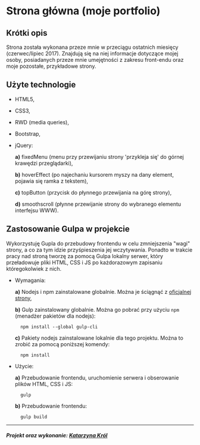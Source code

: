 Strona główna (moje portfolio)
=================

Krótki opis 
-------------------
Strona została wykonana przeze mnie w przeciągu ostatnich miesięcy (czerwec/lipiec 2017). Znajdują się na niej informacje dotyczące mojej osoby, posiadanych przeze mnie umejętności z zakresu front-endu oraz moje pozostałe, przykładowe strony.

Użyte technologie 
--------------------
- HTML5,
- CSS3,
- RWD (media queries),
- Bootstrap,
- jQuery:

    **a)** fixedMenu (menu przy przewijaniu strony 'przykleja się' do górnej krawędzi przeglądarki),

    **b)** hoverEffect (po najechaniu kursorem myszy na dany element, pojawia się ramka z tekstem),

    **c)** topButton (przycisk do płynnego przewijania na górę strony),

    **d)** smoothscroll (płynne przewijanie strony do wybranego elementu interfejsu WWW).

Zastosowanie Gulpa w projekcie
-------------------
Wykorzystuję Gupla do przebudowy frontendu w celu zmniejszenia "wagi" strony, a co za tym idzie przyśpieszenia jej wczytywania. Ponadto w trakcie pracy nad stroną tworzę za pomocą Gulpa lokalny serwer, który przeładowuje pliki HTML, CSS i JS po każdorazowym zapisaniu któregokolwiek z nich.

- Wymagania:

    **a)** Nodejs i npm zainstalowane globalnie. Można je ściągnąć z [oficjalnej strony](https://nodejs.org/en/),
    
    **b)** Gulp zainstalowany globalnie. Można go pobrać przy użyciu `npm` (menadżer pakietów dla nodejs): 

        npm install --global gulp-cli

    **c)** Pakiety nodejs zainstalowane lokalnie dla tego projektu. Można to zrobić za pomocą poniższej komendy:

        npm install 

- Użycie:

    **a)** Przebudowanie frontendu, uruchomienie serwera i obserowanie plików HTML, CSS i JS:

        gulp

    **b)** Przebudowanie frontendu:

        gulp build

--------------------
##### Projekt oraz wykonanie: [Katarzyna Król](https://www.linkedin.com/in/katarzyna-kr%C3%B3l-0097a1142/)